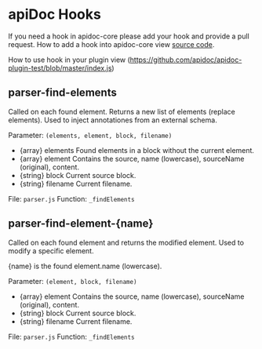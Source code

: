 # apiDoc Hooks

If you need a hook in apidoc-core please add your hook and provide a pull request.
How to add a hook into apidoc-core view [source code](https://github.com/apidoc/apidoc-core/blob/20921efd32f95e7934333d633c56ff6f60722123/lib/parser.js#L454-L458).

How to use hook in your plugin view (https://github.com/apidoc/apidoc-plugin-test/blob/master/index.js)


## parser-find-elements

Called on each found element. Returns a new list of elements (replace elements).
Used to inject annotationes from an external schema.

Parameter: `(elements, element, block, filename)`
 * {array}  elements Found elements in a block without the current element.
 * {array}  element  Contains the source, name (lowercase), sourceName (original), content.
 * {string} block    Current source block.
 * {string} filename Current filename.

File: `parser.js`
Function: `_findElements`



## parser-find-element-{name}

Called on each found element and returns the modified element.
Used to modify a specific element.

{name} is the found element.name (lowercase).

Parameter: `(element, block, filename)`
 * {array}  element  Contains the source, name (lowercase), sourceName (original), content.
 * {string} block    Current source block.
 * {string} filename Current filename.

File: `parser.js`
Function: `_findElements`
